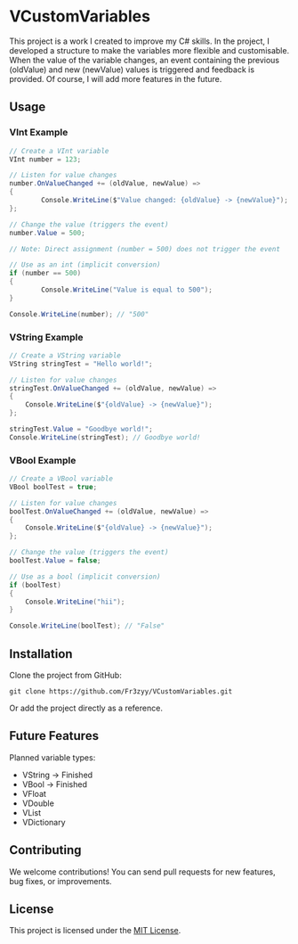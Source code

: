 # VCustomVariables

This project is a work I created to improve my C# skills. In the project, I developed a structure to make the variables more flexible and customisable. When the value of the variable changes, an event containing the previous (oldValue) and new (newValue) values is triggered and feedback is provided. Of course, I will add more features in the future.


## Usage

### VInt Example

```csharp
// Create a VInt variable
VInt number = 123;

// Listen for value changes
number.OnValueChanged += (oldValue, newValue) =>
{
        Console.WriteLine($"Value changed: {oldValue} -> {newValue}");
};

// Change the value (triggers the event)
number.Value = 500;

// Note: Direct assignment (number = 500) does not trigger the event

// Use as an int (implicit conversion)
if (number == 500)
{
        Console.WriteLine("Value is equal to 500");
}

Console.WriteLine(number); // "500"
```

### VString Example
```csharp
// Create a VString variable
VString stringTest = "Hello world!";

// Listen for value changes
stringTest.OnValueChanged += (oldValue, newValue) =>
{
    Console.WriteLine($"{oldValue} -> {newValue}");
};

stringTest.Value = "Goodbye world!";
Console.WriteLine(stringTest); // Goodbye world!
```

### VBool Example

```csharp
// Create a VBool variable
VBool boolTest = true;

// Listen for value changes
boolTest.OnValueChanged += (oldValue, newValue) =>
{
    Console.WriteLine($"{oldValue} -> {newValue}");
};

// Change the value (triggers the event)
boolTest.Value = false;

// Use as a bool (implicit conversion)
if (boolTest)
{
    Console.WriteLine("hii");
}

Console.WriteLine(boolTest); // "False"
```


## Installation

Clone the project from GitHub:

```
git clone https://github.com/Fr3zyy/VCustomVariables.git
```

Or add the project directly as a reference.

## Future Features

Planned variable types:
- VString -> Finished
- VBool -> Finished
- VFloat
- VDouble
- VList
- VDictionary

## Contributing

We welcome contributions! You can send pull requests for new features, bug fixes, or improvements.

## License

This project is licensed under the [MIT License](LICENSE).

